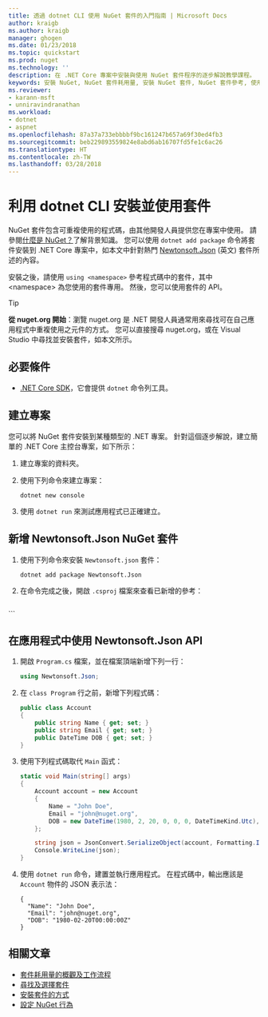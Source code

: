 ```yaml
---
title: 透過 dotnet CLI 使用 NuGet 套件的入門指南 | Microsoft Docs
author: kraigb
ms.author: kraigb
manager: ghogen
ms.date: 01/23/2018
ms.topic: quickstart
ms.prod: nuget
ms.technology: ''
description: 在 .NET Core 專案中安裝與使用 NuGet 套件程序的逐步解說教學課程。
keywords: 安裝 NuGet, NuGet 套件耗用量, 安裝 NuGet 套件, NuGet 套件參考, 使用 NuGet 套件
ms.reviewer:
- karann-msft
- unniravindranathan
ms.workload:
- dotnet
- aspnet
ms.openlocfilehash: 87a37a733ebbbbf9bc161247b657a69f30ed4fb3
ms.sourcegitcommit: beb229893559824e8abd6ab16707fd5fe1c6ac26
ms.translationtype: HT
ms.contentlocale: zh-TW
ms.lasthandoff: 03/28/2018
---
```

# <a name="install-and-use-a-package-using-the-dotnet-cli"></a>利用 dotnet CLI 安裝並使用套件

NuGet 套件包含可重複使用的程式碼，由其他開發人員提供您在專案中使用。 請參閱[什麼是 NuGet？](../What-is-NuGet.md)了解背景知識。 您可以使用 `dotnet add package` 命令將套件安裝到 .NET Core 專案中，如本文中針對熱門 [Newtonsoft.Json](https://www.nuget.org/packages/Newtonsoft.Json/) \(英文\) 套件所述的內容。

安裝之後，請使用 `using <namespace>` 參考程式碼中的套件，其中 \<namespace\> 為您使用的套件專用。 然後，您可以使用套件的 API。

> [!Tip]
> **從 nuget.org 開始**：瀏覽 nuget.org 是 .NET 開發人員通常用來尋找可在自己應用程式中重複使用之元件的方式。 您可以直接搜尋 nuget.org，或在 Visual Studio 中尋找並安裝套件，如本文所示。

## <a name="prerequisites"></a>必要條件

- [.NET Core SDK](https://www.microsoft.com/net/download/)，它會提供 `dotnet` 命令列工具。

## <a name="create-a-project"></a>建立專案

您可以將 NuGet 套件安裝到某種類型的 .NET 專案。 針對這個逐步解說，建立簡單的 .NET Core 主控台專案，如下所示：

1. 建立專案的資料夾。

1. 使用下列命令來建立專案：

    ```cli
    dotnet new console
    ```

1. 使用 `dotnet run` 來測試應用程式已正確建立。

## <a name="add-the-newtonsoftjson-nuget-package"></a>新增 Newtonsoft.Json NuGet 套件

1. 使用下列命令來安裝 `Newtonsoft.json` 套件：

    ```cli
    dotnet add package Newtonsoft.Json
    ```

1. 在命令完成之後，開啟 `.csproj` 檔案來查看已新增的參考：

    ```xml
  <ItemGroup>
    <PackageReference Include="Newtonsoft.Json" Version="10.0.3" />
  </ItemGroup>
    ```

## <a name="use-the-newtonsoftjson-api-in-the-app"></a>在應用程式中使用 Newtonsoft.Json API

1. 開啟 `Program.cs` 檔案，並在檔案頂端新增下列一行：

    ```cs
    using Newtonsoft.Json;
    ```

1. 在 `class Program` 行之前，新增下列程式碼：

    ```cs
    public class Account
    {
        public string Name { get; set; }
        public string Email { get; set; }
        public DateTime DOB { get; set; }
    }
    ```

1. 使用下列程式碼取代 `Main` 函式：

    ```cs
    static void Main(string[] args)
    {
        Account account = new Account
        {
            Name = "John Doe",
            Email = "john@nuget.org",
            DOB = new DateTime(1980, 2, 20, 0, 0, 0, DateTimeKind.Utc),
        };

        string json = JsonConvert.SerializeObject(account, Formatting.Indented);
        Console.WriteLine(json);
    }
    ```

1. 使用 `dotnet run` 命令，建置並執行應用程式。 在程式碼中，輸出應該是 `Account` 物件的 JSON 表示法：

    ```output
    {
      "Name": "John Doe",
      "Email": "john@nuget.org",
      "DOB": "1980-02-20T00:00:00Z"
    }
    ```

## <a name="related-articles"></a>相關文章

- [套件耗用量的概觀及工作流程](../consume-packages/overview-and-workflow.md)
- [尋找及選擇套件](../consume-packages/finding-and-choosing-packages.md)
- [安裝套件的方式](../consume-packages/ways-to-install-a-package.md)
- [設定 NuGet 行為](../consume-packages/configuring-nuget-behavior.md)
